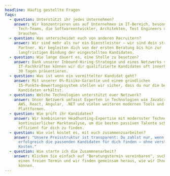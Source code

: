 ```yaml
---
headline: Häufig gestellte Fragen
faqs:
  - question: Unterstützt ihr jedes Unternehmen?
    answer: Wir konzentrieren uns auf Unternehmen im IT-Bereich, besonders auf
      Tech-Teams, die Softwareentwickler, Architekten, Test Engineers und mehr
      brauchen.
  - question: Was unterscheidet euch von anderen Recruitern?
    answer: Wir sind mehr als nur ein Dienstleister – wir sind dein strategischer
      Partner. Wir begleiten dich von der ersten Beratung bis hin zur
      langfristigen Bindung der eingestellten Kandidaten.
  - question: Wie lange dauert es, eine Stelle zu besetzen?
    answer: Dank unserer Inbound-Hiring-Strategie und eines Netzwerks von über 5000
      IT-Fachkräften können wir dir qualifizierte Kandidaten oft innerhalb von
      30 Tagen präsentieren.
  - question: Was ist wenn ein vermittelter Kandidat geht?
    answer: Mit unserer 0%-Risiko-Garantie und einem gründlichen
      15-Punkte-Bewertungssystem stellen wir sicher, dass du nur die besten
      Kandidaten erhältst.
  - question: Welche Technologien unterstützt euer Netzwerk?
    answer: Unser Netzwerk umfasst Experten in Technologien wie JavaScript, Python,
      AWS, React, Angular, .NET und vielen weiteren modernen Tools und
      Plattformen.
  - question: Wie prüft ihr Kandidaten?
    answer: Wir kombinieren Headhunting-Expertise mit modernster Technologie, KI und
      kontinuierlicher Marktanalyse, um die besten passiven Talente schnell und
      effizient für dich zu finden.
  - question: Wie viel kostet es, mit euch zusammenzuarbeiten?
    answer: "Unsere Preisstruktur ist transparent: Du zahlst nur, wenn wir
      erfolgreich die passenden Kandidaten für dich finden – ohne versteckte
      Kosten."
  - question: Wie starte ich die Zusammnenarbeit?
    answer: Klicken Sie einfach auf "Beratungstermin vereinbaren", suchen Sie sich
      einen freien Termin und wir finden gemeinsam heraus, wie wir Ihnen helfen
      können.
---
```

